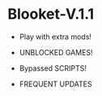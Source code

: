 # Blooket-V.1.1

+ Play with extra mods!

+ UNBLOCKED GAMES!

+ Bypassed SCRIPTS!

+ FREQUENT UPDATES
